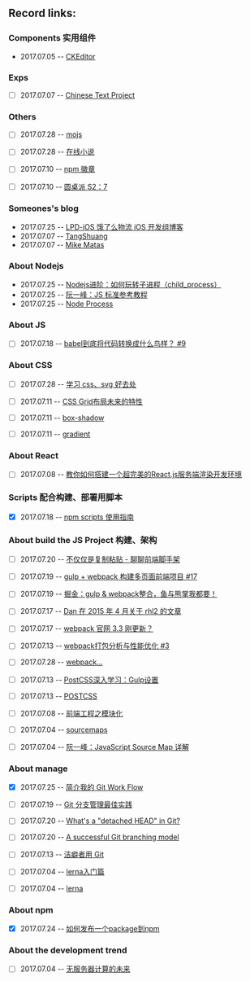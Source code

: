 ## Record links:




### Components 实用组件
* 2017.07.05 -- [CKEditor](http://ckeditor.com/)


### Exps
- [ ] 2017.07.07 -- [Chinese Text Project](http://ctext.org/)


### Others
- [ ] 2017.07.28 -- [mojs](http://mojs.io/)
- [ ] 2017.07.28 -- [在线小说](http://www.dushu369.com/)
- [ ] 2017.07.10 -- [npm 徽章](https://lpd-ios.github.io/2017/05/03/GitHub-Badge-Introduction/)
- [ ] 2017.07.10 -- [圆桌派 S2：7](https://www.youtube.com/watch?v=DNm056qwHvU)


### Someones's blog
* 2017.07.25 -- [LPD-iOS 饿了么物流 iOS 开发组博客](http://nvie.com/posts/a-successful-git-branching-model/)
* 2017.07.07 -- [TangShuang](http://www.tangshuang.net/)
* 2017.07.07 -- [Mike Matas](http://www.mikematas.com/)


### About Nodejs
* 2017.07.25 -- [Nodejs进阶：如何玩转子进程（child_process）](http://www.cnblogs.com/chyingp/p/node-learning-guide-child_process.html)
* 2017.07.25 -- [阮一峰：JS 标准参考教程](http://javascript.ruanyifeng.com/nodejs/process.html)
* 2017.07.25 -- [Node Process](https://nodejs.org/api/process.html)

### About JS
- [ ] 2017.07.18 -- [babel到底将代码转换成什么鸟样？ #9](https://github.com/lcxfs1991/blog/issues/9)


### About CSS
- [ ] 2017.07.28 -- [学习 css、svg 好去处](https://tympanus.net/codrops/)
- [ ] 2017.07.11 -- [CSS Grid布局未来的特性](http://www.w3cplus.com/css/what-next-for-css-grid-layout.html)
- [ ] 2017.07.11 -- [box-shadow](https://css-tricks.com/almanac/properties/b/box-shadow/)
- [ ] 2017.07.11 -- [gradient](https://css-tricks.com/css3-gradients/)


### About React
- [ ] 2017.07.08 -- [教你如何搭建一个超完美的React.js服务端渲染开发环境](http://react-china.org/t/react-js/10144/1)


### Scripts 配合构建、部署用脚本
- [x] 2017.07.18 -- [npm scripts 使用指南](http://www.ruanyifeng.com/blog/2016/10/npm_scripts.html)


### About build the JS Project 构建、架构
- [ ] 2017.07.20 -- [不仅仅是复制粘贴 - 聊聊前端脚手架](http://www.cnblogs.com/ihardcoder/p/6648423.html)
- [ ] 2017.07.19 -- [gulp + webpack 构建多页面前端项目 #17](https://github.com/fwon/blog/issues/17)
- [ ] 2017.07.19 -- [掘金：gulp & webpack整合，鱼与熊掌我都要！](https://juejin.im/entry/5774ed3da633bd0057fe07f4)
- [ ] 2017.07.17 -- [Dan 在 2015 年 4 月关于 rhl2 的文章](https://medium.com/@dan_abramov/the-death-of-react-hot-loader-765fa791d7c4)
- [ ] 2017.07.17 -- [webpack 官网 3.3 刚更新？](https://webpack.js.org/guides/hot-module-replacement/)
- [ ] 2017.07.13 -- [webpack打包分析与性能优化 #3](https://github.com/hawx1993/tech-blog/issues/3)
- [ ] 2017.07.28 -- [webpack...](https://mrshi.gitbooks.io/survivejs_webpack_chinese/chapter1.html)
- [ ] 2017.07.13 -- [PostCSS深入学习：Gulp设置](http://www.w3cplus.com/PostCSS/postcss-quickstart-guide-gulp-setup.html)
- [ ] 2017.07.13 -- [POSTCSS](https://www.w3cplus.com/blog/tags/516.html)
- [ ] 2017.07.08 -- [前端工程之模块化](http://fex.baidu.com/blog/2014/03/fis-module/)
- [ ] 2017.07.04 -- [sourcemaps](https://www.html5rocks.com/en/tutorials/developertools/sourcemaps/)
- [ ] 2017.07.04 -- [阮一峰：JavaScript Source Map 详解](http://www.ruanyifeng.com/blog/2013/01/javascript_source_map.html)


### About manage
- [x] 2017.07.25 -- [简介我的 Git Work Flow](https://lpd-ios.github.io/2017/05/08/Git-Work-Flow/)
- [ ] 2017.07.19 -- [Git 分支管理最佳实践](https://www.ibm.com/developerworks/cn/java/j-lo-git-mange/index.html)
- [ ] 2017.07.20 -- [What's a "detached HEAD" in Git?](https://www.git-tower.com/learn/git/faq/detached-head-when-checkout-commit)
- [ ] 2017.07.20 -- [A successful Git branching model](http://nvie.com/posts/a-successful-git-branching-model/)
- [ ] 2017.07.13 -- [洁癖者用 Git](http://hungyuhei.github.io/2012/08/07/better-git-commit-graph-using-pull---rebase-and-merge---no-ff.html)
- [ ] 2017.07.04 -- [lerna入门篇](http://www.jianshu.com/p/63ec67445b0f)
- [ ] 2017.07.04 -- [lerna](https://github.com/lerna/lerna)


### About npm
- [x] 2017.07.24 -- [如何发布一个package到npm](http://zq210wl.github.io/2015/01/04/node-publish-npm-package/)


### About the development trend
- [ ] 2017.07.04 -- [无服务器计算的未来](http://www.infoq.com/cn/articles/future-serverless?utm_campaign=rightbar_v2&utm_source=infoq&utm_medium=articles_link&utm_content=link_text)

